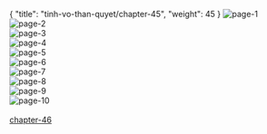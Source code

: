 { "title": "tinh-vo-than-quyet/chapter-45", "weight": 45 }
<img src="tinh-vo-than-quyet_0045_01-5f70e07bd28214752710818903376861.webp" alt="page-1" origin="http://1.bp.blogspot.com/-fSk3wnhkwAs/WORpxOAqlnI/AAAAAAAABt8/G5sgebkp2dwnJqUWXUMfvLbTlpEl65wHQCLcB/s1600/1.jpg?imgmax=0"><br/>
<img src="tinh-vo-than-quyet_0045_02-b76bc51ae1e7c19ef123acf823cb6c57.webp" alt="page-2" origin="http://1.bp.blogspot.com/-ZcSIQWOQCLw/WORpymYLi3I/AAAAAAAABuA/tR9utGJG-rI83lFJDd_kruHLju2JCcMSwCLcB/s1600/2.jpg?imgmax=0"><br/>
<img src="tinh-vo-than-quyet_0045_03-e41e9c2a819c787a8b5b2201ab032504.webp" alt="page-3" origin="http://1.bp.blogspot.com/-vCruIrGI570/WORpzumKF4I/AAAAAAAABuI/k8cEX_X9ZigZ_1Rl4pNVEd6zJb7TnRDiACLcB/s1600/3.jpg?imgmax=0"><br/>
<img src="tinh-vo-than-quyet_0045_04-08fc06896dcbfbf7b40d1be2d26c1af5.webp" alt="page-4" origin="http://1.bp.blogspot.com/-nxGk0_GUk9s/WORpzozUuTI/AAAAAAAABuE/d62PGpanwvQYX-NUa7-Ic3mdB3ao9KNZACLcB/s1600/4.jpg?imgmax=0"><br/>
<img src="tinh-vo-than-quyet_0045_05-8309ce3105199bb86cf0599cf54069c6.webp" alt="page-5" origin="http://1.bp.blogspot.com/-0hhXBIyZ2Zs/WORpz2nbhFI/AAAAAAAABuM/-W4Jy5Gyv7c_o_rLV5NFA43ipiNzH4JdgCLcB/s1600/5.jpg?imgmax=0"><br/>
<img src="tinh-vo-than-quyet_0045_06-d69190507905cb09e12333cd3a8f5169.webp" alt="page-6" origin="http://1.bp.blogspot.com/-M82dHai-R44/WORp0tu0w1I/AAAAAAAABuQ/03SZP891GhsxevpSi8CaEylLTFMJZodDgCLcB/s1600/6.jpg?imgmax=0"><br/>
<img src="tinh-vo-than-quyet_0045_07-27899696425e8436f87b2fad711c3d6c.webp" alt="page-7" origin="http://1.bp.blogspot.com/-RxT0uyE-QBc/WORp09OR0NI/AAAAAAAABuU/Muulk2SLT8I9d4wIyv2Ojdww0uRHbAgHgCLcB/s1600/7.jpg?imgmax=0"><br/>
<img src="tinh-vo-than-quyet_0045_08-596763120aff8bf892ba2d4489be7373.webp" alt="page-8" origin="http://1.bp.blogspot.com/-cckJL4D1bls/WORp1MQyn2I/AAAAAAAABuY/1C2j94BoZ9Us2hRzMmgBZKxbkrfCk8pSgCLcB/s1600/8.jpg?imgmax=0"><br/>
<img src="tinh-vo-than-quyet_0045_09-3cfe3d8c1340b09adee4a4f69cd5bde2.webp" alt="page-9" origin="http://1.bp.blogspot.com/-3F2K2QVw1qI/WORp1g6rvmI/AAAAAAAABuc/p9Crf1GhLXIc8Kh4YpXlTwd8JjLZooddACLcB/s1600/9.jpg?imgmax=0"><br/>
<img src="tinh-vo-than-quyet_0045_10-0a05766bf68d4ba4da5b1cd54f1e9cf2.webp" alt="page-10" origin="http://1.bp.blogspot.com/-yGUZ33KpBdY/WORpw7xVTYI/AAAAAAAABt4/oJRndD_yc1Usg8pDrW3WYyOI1UDoUs7vgCLcB/s1600/10.jpg?imgmax=0"><br/>
<br/><a class="nextchap" href="/tinh-vo-than-quyet/chapter-46">chapter-46</a>
